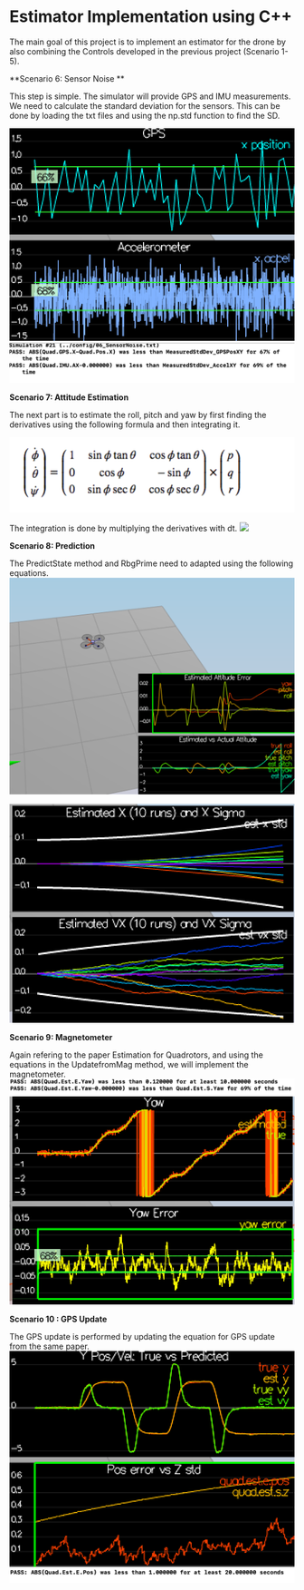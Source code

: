# Estimator Implementation using C++

The main goal of this project is to implement an estimator for the drone by also combining the Controls developed in the previous project (Scenario 1-5).

**Scenario 6: Sensor Noise **

This step is simple. The simulator will provide GPS and IMU measurements. We need to calculate the standard deviation for the sensors. This can be done by loading the txt files and using the np.std function to find the SD. 

![](/images/Scene6.png)
![](/images/scene6_2.png)


**Scenario 7: Attitude Estimation**

The next part is to estimate the roll, pitch and yaw by first finding the derivatives using the following formula and then integrating it. 

![](/images/Scene7.png)

The integration is done by multiplying the derivatives with dt. 
![](/images/sene7.png)

**Scenario 8: Prediction**

The PredictState method and RbgPrime need to adapted using the following equations. 
![](/images/scen7_2.png)

![](/images/scen7_3.png)

**Scenario 9: Magnetometer**

Again refering to the paper Estimation for Quadrotors, and using the equations in the UpdatefromMag method, we will implement the magnetometer. 
![](/images/Scene8.png)
![](/images/Scene8_2.png)


**Scenario 10 : GPS Update**

The GPS update is performed by updating the equation for GPS update from the same paper. 
![](/images/Scene9.png)
![](/images/Scene9_2.png)
